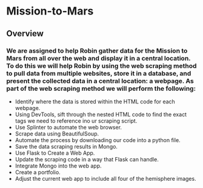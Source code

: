 # Mission-to-Mars

## Overview
### We are assigned to help Robin gather data for the **Mission to Mars** from all over the web and display it in a central location. To do this we will help Robin by using the web scraping method to pull data from multiple websites, store it in a database, and present the collected data in a central location: a **webpage**. As part of the web scraping method we will perform the following:

- Identify where the data is stored within the HTML code for each webpage.
- Using DevTools, sift through the nested HTML code to find the exact tags we need to reference ino ur scraping script.
- Use Splinter to automate the web browser.
- Scrape data using BeautifulSoup.
- Automate the process by downloading our code into a python file.
- Save the data scraping results in Mongo.
- Use Flask to Create a Web App.
- Update the scraping code in a way that Flask can handle.
- Integrate Mongo into the web app.
- Create a portfolio.
- Adjust the current web app to include all four of the hemisphere images.
